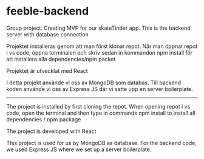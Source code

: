 # feeble-backend
Group project. Creating MVP for our skateTinder app. This is the backend server with database connection


Projektet installeras genom att man först klonar repot. När man öppnat repot i vs code, öppna terminalen och skriv sedan in kommandon npm install för att installera alla dependencies/npm packet 

Projektet är utvecklat med React 

I detta projekt använde vi oss av MongoDB som databas. Till backend koden använde vi oss av Express JS där vi satte upp en server boilerplate.  


----------------------------------------------------------------------------------------------------------------------------------------------------------------------------------


The project is installed by first cloning the repot. When opening repot i vs code, open the terminal and then type in commands npm install to install all dependencies / npm package

The project is developed with React

This project is used for us by MongoDB as database. For the backend code, we used Express JS where we set up a server boilerplate.
